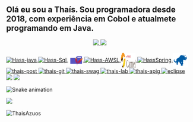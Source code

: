 ## Olá eu sou a Thaís. Sou programadora desde 2018, com experiência em Cobol e atualmete programando em Java.


<div align="center">
  <a href="https://github.com/ThaisAzuos">
  <img height="145em" src="https://github-readme-stats.vercel.app/api?username=ThaisAzuos&show_icons=true&theme=material-palenight&include_all_commits=true&count_private=true"/>
  <img height="145em" src="https://github-readme-stats.vercel.app/api/top-langs/?username=ThaisAzuos&layout=compact&langs_count=7&theme=material-palenight"/>
</div>
<div style="display: inline_block"><br>
  <img align="center" alt="Hass-java" height="30" width="40" src="https://cdn.jsdelivr.net/gh/devicons/devicon/icons/java/java-original.svg">
  <img align="center" alt="Hass-Sql" height="30" width="40" src="https://cdn.jsdelivr.net/gh/devicons/devicon/icons/jenkins/jenkins-original.svg">
  <img align="center" alt="Hass-SqlS" height="30" width="40" src="https://raw.githubusercontent.com/livehass/files/master/maven-svgrepo-com%20(1).svg">
  <img align="center" alt="Hass-AWSL" height="30" width="40" src="https://cdn.jsdelivr.net/gh/devicons/devicon/icons/docker/docker-original-wordmark.svg">
  <img align="center" alt="thaiscamel" height="40" width="40" src="https://raw.githubusercontent.com/livehass/files/master/Apache_Camel_Logo.svg">
  <img align="center" alt="HassSpring" height="40" width="40" src="https://www.vectorlogo.zone/logos/springio/springio-icon.svg">
  <img align="center" alt="HassGit" height="40" width="40" src="https://raw.githubusercontent.com/livehass/files/master/file_type_cobol_icon_130684.svg">
  <img align="center" alt="thais-post" height="40" width="40" src="https://www.svgrepo.com/show/354202/postman-icon.svg">
  <img align="center" alt="thais-git" height="40" width="40" src="https://www.svgrepo.com/show/373623/git.svg">
  <img align="center" alt="thais-swag" height="40" width="40" src="https://www.svgrepo.com/show/354420/swagger.svg">
  <img align="center" alt="thais-lab" height="40" width="40" src="https://www.svgrepo.com/show/373625/gitlab.svg">
  <img align="center" alt="thais-apig" height="40" width="40" src="https://www.svgrepo.com/show/331290/apigee.svg">
  <img align="center" alt="eclipse" height="40" width="40" src="https://www.svgrepo.com/show/353685/eclipse-icon.svg">

<div> 
 <a href = "mailto:thais.azuoss@gmail.com"><img src="https://img.shields.io/badge/-Gmail-%230077B5?style=for-the-badge&logo=gmail&logoColor=white" target="_blank"></a>
  <a href="https://www.linkedin.com/in/tha%C3%ADs-santos-souza-b05845112/" target="_blank"><img src="https://img.shields.io/badge/-LinkedIn-%230077B5?style=for-the-badge&logo=linkedin&logoColor=white" target="_blank"></a> 
 
  ![Snake animation](https://github.com/ThaisAzuos/ThaisAzuos/blob/output/github-contribution-grid-snake.svg)
 
</div>
<a href="https://github.com/ThaisAzuos?tab=repositories" target="_blank"><img src="https://img.shields.io/badge/Meus-projetos-green" target="_blank"></a><p align="left"> <img src="https://komarev.com/ghpvc=ThaisAzuos&label=Profile%20views&color=0e75b6&style=flat" alt="ThaisAzuos" /> </p>

